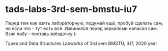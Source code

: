 # tads-labs-3rd-sem-bmstu-iu7  
Перед тем как взять лабораторную, подумай ещё, пробуй сделать сам, но если что - тут есть всё.
Извинился перед зеркаломи написал сам. Взял лабу - поставь звёздочку (:  

Types and Data Structures Labworks of 3rd sem BMSTU, IU7, 2020 year
